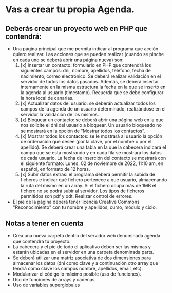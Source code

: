 # Vas a crear tu propia Agenda. 
## Deberás crear un proyecto web en PHP que contendrá:

- Una página principal que me permita indicar al programa que acción quiero realizar. Las acciones que se pueden realizar (cuando se pinche en cada uno se deberá abrir una página nueva) son:
  1. [x] Insertar un contacto: formulario en PHP que contendrá los siguientes campos: dni, nombre, apellidos, teléfono, fecha de nacimiento, correo electrónico. Se deberá realizar validación en el servidor de todos los datos pasados. Además, se deberá insertar internamente en la misma estructura la fecha en la que se insertó en la agenda al usuario (timestamp). Recuerda que se debe configurar la hora local de canarias.
  2. [x] Actualizar datos del usuario: se deberán actualizar todos los campos de la agenda de un usuario determinado, realizándose en el servidor la validación de los mismos.
  3. [x] Bloquear un contacto: se deberá abrir una página web en la que nos solicite el dni del usuario a bloquear. Un usuario bloqueado no se mostrará en la opción de “Mostrar todos los contactos”.
  4. [x] Mostrar todos los contactos: se le mostrará al usuario la opción de ordenación que desee (por la clave, por el nombre o por el apellido). Se deberá crear una tabla en la que la cabecera indicará el campo que se está mostrando y en cada fila se mostrará los datos de cada usuario. La fecha de inserción del contacto se mostrará con el siguiente formato: Lunes, 02 de noviembre de 2022, 11:10 am, en español, en formato de 12 horas.
  5. [x] Subir datos extras: el programa deberá permitir la subida de ficheros e indicar qué fichero pertenece a qué usuario, almacenando la ruta del mismo en un array. Si el fichero ocupa más de 1MB el fichero no se podrá subir al servidor. Los tipos de ficheros permitidos son pdf y odt. Realizar control de errores.
- El pie de la página deberá tener licencia Creative Commons "Reconocimiento" con tu nombre y apellidos, curso, módulo y ciclo.

## Notas a tener en cuenta

- Crea una nueva carpeta dentro del servidor web denominada agenda que contendrá tu proyecto.
- La cabecera y el pie de todo el aplicativo deben ser las mismas y estarán ubicadas en el servidor en una carpeta denominada parts.
- Se deberá utilizar una matriz asociativa de dos dimensiones para almacenar los datos (dni como clave y a continuación otro array que tendrá como clave los campos nombre, apellidos, email, etc).
- Modularizar el código lo máximo posible (uso de funciones).
- Uso de funciones de arrays y cadenas.
- Uso de variables superglobales